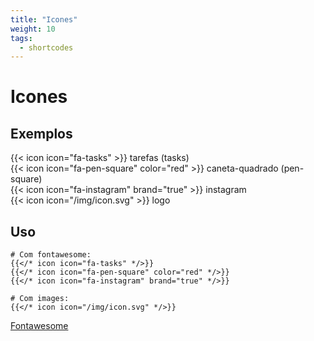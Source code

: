 ```yaml
---
title: "Icones"
weight: 10
tags:
  - shortcodes
---
```


# Icones

## Exemplos

{{< icon icon="fa-tasks" >}} tarefas (tasks)  
{{< icon icon="fa-pen-square" color="red" >}} caneta-quadrado (pen-square)  
{{< icon icon="fa-instagram" brand="true" >}} instagram  
{{< icon icon="/img/icon.svg" >}} logo  

## Uso

```
# Com fontawesome:
{{</* icon icon="fa-tasks" */>}}
{{</* icon icon="fa-pen-square" color="red" */>}}
{{</* icon icon="fa-instagram" brand="true" */>}}

# Com images:
{{</* icon icon="/img/icon.svg" */>}}
```

[Fontawesome](https://fontawesome.com/icons)
